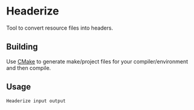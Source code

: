 # Headerize
Tool to convert resource files into headers.

## Building
Use [CMake](http://www.cmake.org/) to generate make/project files for your compiler/environment and then compile.

## Usage
    Headerize input output
